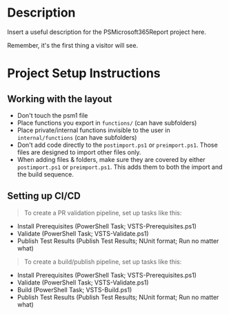 ﻿# Description

Insert a useful description for the PSMicrosoft365Report project here.

Remember, it's the first thing a visitor will see.

# Project Setup Instructions
## Working with the layout

- Don't touch the psm1 file
- Place functions you export in `functions/` (can have subfolders)
- Place private/internal functions invisible to the user in `internal/functions` (can have subfolders)
- Don't add code directly to the `postimport.ps1` or `preimport.ps1`.
  Those files are designed to import other files only.
- When adding files & folders, make sure they are covered by either `postimport.ps1` or `preimport.ps1`.
  This adds them to both the import and the build sequence.

## Setting up CI/CD

> To create a PR validation pipeline, set up tasks like this:

- Install Prerequisites (PowerShell Task; VSTS-Prerequisites.ps1)
- Validate (PowerShell Task; VSTS-Validate.ps1)
- Publish Test Results (Publish Test Results; NUnit format; Run no matter what)

> To create a build/publish pipeline, set up tasks like this:

- Install Prerequisites (PowerShell Task; VSTS-Prerequisites.ps1)
- Validate (PowerShell Task; VSTS-Validate.ps1)
- Build (PowerShell Task; VSTS-Build.ps1)
- Publish Test Results (Publish Test Results; NUnit format; Run no matter what)
